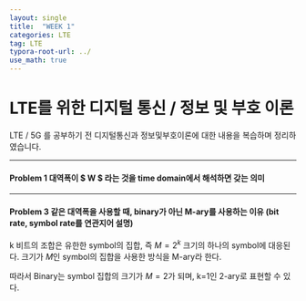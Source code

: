 ```yaml
---
layout: single
title:  "WEEK 1"
categories: LTE
tag: LTE
typora-root-url: ../
use_math: true
---
```


# **LTE를 위한 디지털 통신 / 정보 및 부호 이론**

LTE / 5G 를 공부하기 전 디지털통신과 정보및부호이론에 대한 내용을 복습하며 정리하였습니다.

---



#### **Problem 1**  대역폭이 $ W $ 라는 것을 time domain에서 해석하면 갖는 의미





---



#### **Problem 3**  같은 대역폭을 사용할 때, binary가 아닌 M-ary를 사용하는 이유 (bit rate, symbol rate를 연관지어 설명)

 k 비트의 조합은 유한한 symbol의 집합, 즉 $M = 2^k$ 크기의 하나의 symbol에 대응된다. 크기가 $M$인 symbol의 집합을 사용한 방식을 M-ary라 한다. 

따라서 Binary는 symbol 집합의 크기가 $M=2$가 되며, k=1인 2-ary로 표현할 수 있다. 



